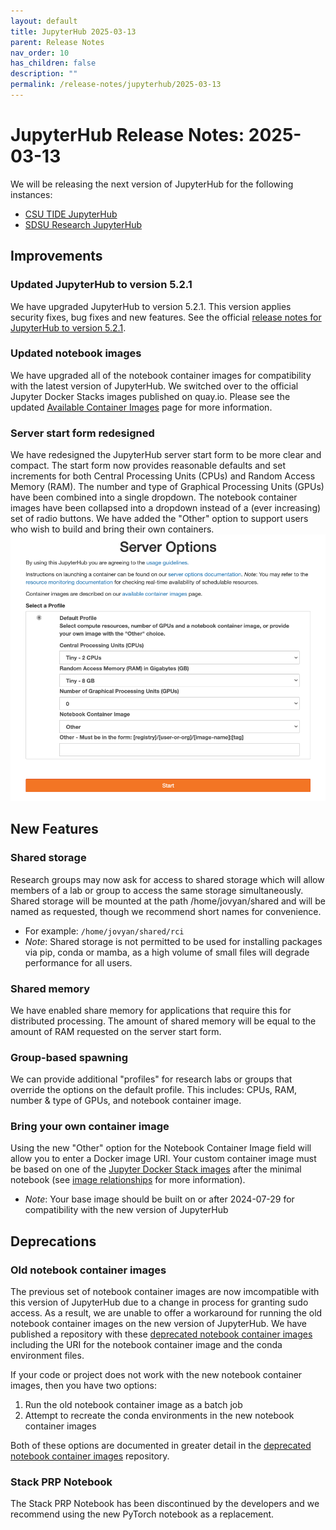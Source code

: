 ```yaml
---
layout: default
title: JupyterHub 2025-03-13
parent: Release Notes
nav_order: 10
has_children: false
description: ""
permalink: /release-notes/jupyterhub/2025-03-13
---
```

# JupyterHub Release Notes: 2025-03-13
We will be releasing the next version of JupyterHub for the following instances:
- [CSU TIDE JupyterHub]()
- [SDSU Research JupyterHub]()

## Improvements

### Updated JupyterHub to version 5.2.1
We have upgraded JupyterHub to version 5.2.1.
This version applies security fixes, bug fixes and new features.
See the official [release notes for JupyterHub to version 5.2.1](https://jupyterhub.readthedocs.io/en/stable/reference/changelog.html#id3).

### Updated notebook images
We have upgraded all of the notebook container images for compatibility with the latest version of JupyterHub.
We switched over to the official Jupyter Docker Stacks images published on quay.io.
Please see the updated [Available Container Images](/jupyterhub/images) page for more information.

### Server start form redesigned
We have redesigned the JupyterHub server start form to be more clear and compact.
The start form now provides reasonable defaults and set increments for both Central Processing Units (CPUs) and Random Access Memory (RAM).
The number and type of Graphical Processing Units (GPUs) have been combined into a single dropdown.
The notebook container images have been collapsed into a dropdown instead of a (ever increasing) set of radio buttons.
We have added the "Other" option to support users who wish to build and bring their own containers.
![JupyterHub start form](/images/release-notes/2025-03-13/start-form.png)

## New Features

### Shared storage
Research groups may now ask for access to shared storage which will allow members of a lab or group to access the same storage simultaneously.
Shared storage will be mounted at the path /home/jovyan/shared and will be named as requested, though we recommend short names for convenience.
- For example: `/home/jovyan/shared/rci`
- *Note*: Shared storage is not permitted to be used for installing packages via pip, conda or mamba, as a high volume of small files will degrade performance for all users.

### Shared memory
We have enabled share memory for applications that require this for distributed processing.
The amount of shared memory will be equal to the amount of RAM requested on the server start form.

### Group-based spawning
We can provide additional "profiles" for research labs or groups that override the options on the default profile.
This includes: CPUs, RAM, number & type of GPUs, and notebook container image.

### Bring your own container image
Using the new "Other" option for the Notebook Container Image field will allow you to enter a Docker image URI.
Your custom container image must be based on one of the [Jupyter Docker Stack images](https://jupyter-docker-stacks.readthedocs.io/en/latest/using/selecting.html) after the minimal notebook (see [image relationships](https://jupyter-docker-stacks.readthedocs.io/en/latest/using/selecting.html#image-relationships) for more information).
- *Note*: Your base image should be built on or after 2024-07-29 for compatibility with the new version of JupyterHub

## Deprecations

### Old notebook container images
The previous set of notebook container images are now imcompatible with this version of JupyterHub due to a change in process for granting sudo access.
As a result, we are unable to offer a workaround for running the old notebook container images on the new version of JupyterHub.
We have published a repository with these [deprecated notebook container images](https://github.com/csu-tide/deprectated-notebook-images) including the URI for the notebook container image and the conda environment files.

If your code or project does not work with the new notebook container images, then you have two options:
1. Run the old notebook container image as a batch job
1. Attempt to recreate the conda environments in the new notebook container images

Both of these options are documented in greater detail in the [deprecated notebook container images](https://github.com/csu-tide/deprectated-notebook-images) repository.

### Stack PRP Notebook 
The Stack PRP Notebook has been discontinued by the developers and we recommend using the new PyTorch notebook as a replacement.

